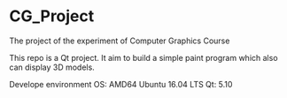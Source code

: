 # CG_Project
The project of the experiment of Computer Graphics Course

This repo is a Qt project. It aim to build a simple paint program which also can display 3D models.

Develope environment
OS: AMD64 Ubuntu 16.04 LTS
Qt: 5.10
